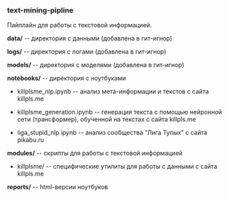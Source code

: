 ### text-mining-pipline

Пайплайн для работы с текстовой информацией.

**data/** -- директория с данными (добавлена в гит-игнор)

**logs/** -- директория с логами (добавлена в гит-игнор)

**models/** -- директория с моделями (добавлена в гит-игнор)

**notebooks/** -- директория с ноутбуками

  - killplsme_nlp.ipynb -- анализ мета-информации и текстов с сайта killpls.me

  - killplsme_generation.ipynb -- генерация текста с помощью нейронной сети (трансформер), обученной на текстах с сайта killpls.me

  - liga_stupid_nlp.ipynb -- анализ сообщества "Лига Тупых" с сайта pikabu.ru

**modules/** -- скрипты для работы с текстовой информацией
  
  - killplsme/ -- специфические утилиты для работы с данными с сайта killpls.me

**reports/** -- html-версии ноутбуков
